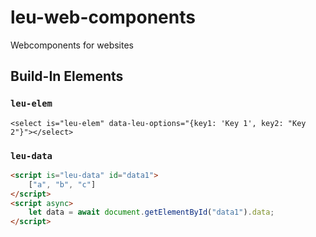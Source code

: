 # leu-web-components
Webcomponents for websites




## Build-In Elements

### `leu-elem`

```
<select is="leu-elem" data-leu-options="{key1: 'Key 1', key2: "Key 2"}"></select>
```


### `leu-data`

```html
<script is="leu-data" id="data1">
    ["a", "b", "c"]
</script>
<script async>
    let data = await document.getElementById("data1").data;
</script>

```
